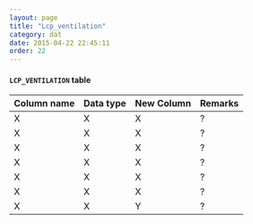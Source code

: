 ```yaml
---
layout: page
title: "Lcp_ventilation"
category: dat
date: 2015-04-22 22:45:11
order: 22
---
```


#### ```LCP_VENTILATION``` table

Column name | Data type | New Column | Remarks
--- | --- | --- | ---
X | X | X | ?
X | X | X | ?
X | X | X | ?
X | X | X | ?
X | X | X | ?
X | X | X | ?
X | X | Y | ?